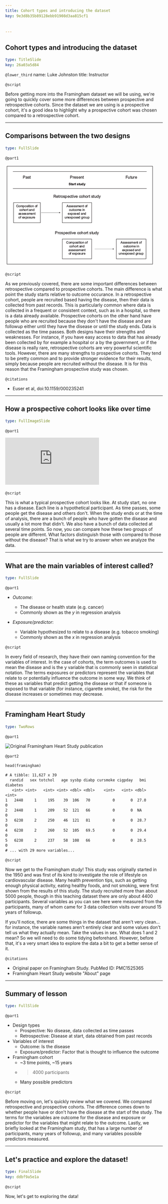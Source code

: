 ```yaml
---
title: Cohort types and introducing the dataset
key: 9e3d8b35b89128ebb91908d3aa815cf1


---
```

## Cohort types and introducing the dataset

```yaml
type: TitleSlide
key: 26a03a5d84
```

`@lower_third`
name: Luke Johnston
title: Instructor

`@script`

Before getting more into the Framingham dataset we will be using, we're going to
quickly cover some more differences between prospective and retrospective
cohorts. Since the dataset we are using is a prospective cohort, it's a good
idea to highlight why a prospective cohort was chosen compared to a
retrospective cohort.

---
## Comparisons between the two designs

```yaml
type: FullSlide
```

`@part1`

![Retrospective vs prospective cohorts](datasets/pro-vs-retro.png)

`@script`

As we previously covered, there are some important differences between
retrospective compared to prospective cohorts. The main difference is what point
the study starts relative to outcome occurance. In a retrospective cohort,
people are recruited based having the disease, then their data is collected from
past records. This is particularly common where data is collected in a frequent
or consistent context, such as in a hospital, so there is a data already
available. Prospective cohorts on the other hand have people who are recruited
because they don't have the disease and are followup either until they have the
disease or until the study ends. Data is collected as the time passes. Both
designs have their strengths and weaknesses. For instance, if you have easy
access to data that has already been collected by for example a hospital or a
by the government, or if the disease is really rare, retrospective cohorts are
very powerful scientific tools. However, there are many strengths to prospective
cohorts. They tend to be pretty common and to provide stronger evidence for
their results, simply because people are recruited without the disease. It is for
this reason that the Framingham prospective study was chosen.

`@citations`

- Euser et al, doi:10.1159/000235241

---
## How a prospective cohort looks like over time

```yaml
type: FullImageSlide
```

`@part1`

![Visual example of a prospective cohort](http://s3.amazonaws.com/assets.datacamp.com/production/repositories/2079/datasets/ff01e663a23c9cd65df9b4ddc46d5bc46b1647a6/prospective-cohort-visual-example.pdf)

`@script`

This is what a typical prospective cohort looks like. At study start, no one has
a disease. Each line is a hypothetical participant. As time passes, some people
get the disease and others don't. When the study ends or at the time of analysis,
there are a bunch of people who have gotten the disease and usually a lot more 
that didn't. We also have a bunch of data collected at several time points. So
now, you can compare how these two groups of people are different. What factors
distinguish those with compared to those without the disease? That is what we
try to answer when we analyze the data.

---
## What are the main variables of interest called?

```yaml
type: FullSlide
```

`@part1`

- *Outcome*: 
    - The disease or health state (e.g. cancer)
    - Commonly shown as the $y$ in regression analysis

- *Exposure/predictor*: 
    - Variable hypothesized to relate to a disease (e.g. tobacco smoking)
    - Commonly shown as the $x$ in regression analysis

`@script`

In every field of research, they have their own naming convention for the
variables of interest. In the case of cohorts, the term outcomes is used to 
mean the disease and is the y variable that is commonly seen in statistical
notation. The terms exposures or predictors represent the variables that relate
to or potentially influence the outcome in some way. We think of these as variables
that predict getting the disease or that if someone is exposed to that variable
(for instance, cigarette smoke), the risk for the disease increases or sometimes
may decrease.

---
## Framingham Heart Study

```yaml
type: TwoRows
```

`@part1`

![Original Framingham Heart Study publication](http://s3.amazonaws.com/assets.datacamp.com/production/repositories/2079/datasets/fb4a5797d1d3f1ea761ce274b23248e606775bf0/framingham-study.png)

`@part2`

```{r}
head(framingham)
```

```
# A tibble: 11,627 x 39
  randid   sex totchol   age sysbp diabp cursmoke cigpday   bmi diabetes
   <int> <int>   <int> <int> <dbl> <dbl>    <int>   <int> <dbl>    <int>
1   2448     1     195    39  106   70          0       0  27.0        0
2   2448     1     209    52  121   66          0       0  NA          0
3   6238     2     250    46  121   81          0       0  28.7        0
4   6238     2     260    52  105   69.5        0       0  29.4        0
5   6238     2     237    58  108   66          0       0  28.5        0
# ... with 29 more variables...
```

`@script`

Now we get to the Framingham study! This study was originally started in the 1950
and was first of its kind to investigate the role of lifestyle on cardiovascular
disease. Many health prevention tips, such as getting enough physical activity,
eating healthy foods, and not smoking, were first shown from the results of this
study. The study recruited more than about 5000 people, though in this teaching
dataset there are only about 4400 participants. Several variables as you can see
here were measured from the participants, many of whom came for 3 data
collection visits over around 15 years of followup. 

If you'll notice, there are some things in the dataset that aren't very clean...
for instance, the variable names aren't entirely clear and some values don't tell
us what they actually mean. Take the values in sex. What does 1 and 2 mean? So
we will need to do some tidying beforehand. However, before that, it's a very
smart idea to explore the data a bit to get a better sense of it.

`@citations`

- Original paper on Framingham Study. PubMed ID: PMC1525365
- Framingham Heart Study website "About" page

---
## Summary of lesson

```yaml
type: FullSlide
```

`@part1`

- Design types
    - Prospective: No disease, data collected as time passes
    - Retrospective: Disease at start, data obtained from past records
- Variables of interest
    - Outcome: Is the disease 
    - Exposure/predictor: Factor that is thought to influence the outcome
- Framingham cohort
    - ~3 time points, ~15 years
    - >4000 participants
    - Many possible predictors

`@script`

Before moving on, let's quickly review what we covered. We compared retrospective 
and prospective cohorts. The difference comes down to whether people have or don't 
have the disease at the start of the study. The terms for the variables are outcome
for the disease and exposure or predictor for the variables that might relate to
the outcome. Lastly, we briefly looked at the Framingham study, that has a large
number of participants, many years of followup, and many variables possible
predictors measured.

---
## Let's practice and explore the dataset!

```yaml
type: FinalSlide
key: ddbf9a5e1a
```

`@script`

Now, let's get to exploring the data!
